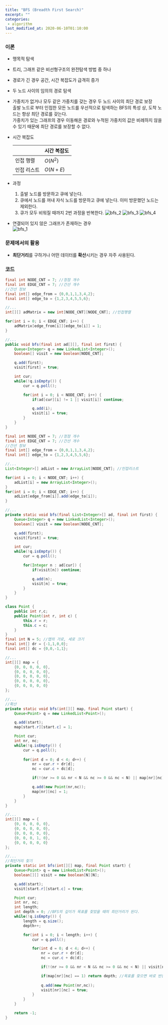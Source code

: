 ```yaml
---
title: "BFS (Breadth First Search)"
excerpt: ""
categories:
 - algorithm
last_modified_at: 2020-06-10T01:10:00
---
```


### 이론

- 맹목적 탐색

- 트리, 그래프 같은 비선형구조의 완전탐색 방법 중 하나

- 경로가 긴 경우 공간, 시간 복잡도가 급격히 증가

- 두 노드 사이의 임의의 경로 탐색

- 가중치가 없거나 모두 같은 가중치를 갖는 경우 두 노드 사이의 최단 경로 보장  
  출발 노드로 부터 인접한 모든 노드를 우선적으로 탐색하는 BFS의 특성 상, 도착 노드는 항상 최단 경로를 갖는다.  
  가중치가 있는 그래프의 경우 이동해온 경로와 누적된 가중치의 값은 비례하지 않을 수 있기 때문에 최단 경로를 보장할 수 없다.

- 시간 복잡도

  |             | 시간 복잡도 |
  | ----------- | ----------- |
  | 인접 행렬   | $O(N^2)$    |
  | 인접 리스트 | $O(N+E)$    |

- 과정  

  1. 출발 노드를 방문하고 큐에 넣는다.
  2. 큐에서 노드를 꺼내 자식 노드를 방문하고 큐에 넣는다. 이미 방문했던 노드는 제외한다.
  3. 큐가 모두 비워질 때까지 2번 과정을 반복한다.  ![bfs_2](https://user-images.githubusercontent.com/19742979/71103178-03a7ea00-21fd-11ea-83cc-ef41a447ed82.png)
          ![bfs_3](https://user-images.githubusercontent.com/19742979/71103180-03a7ea00-21fd-11ea-9a97-2ee6f6ae41fd.png)
          ![bfs_4](https://user-images.githubusercontent.com/19742979/71103177-03a7ea00-21fd-11ea-82f4-995b08353898.png)

- 연결되어 있지 않은 그래프가 존재하는 경우  
  ![bfs_1](https://user-images.githubusercontent.com/19742979/71006485-ba866600-2128-11ea-9f99-aad1a2de684a.png)



### 문제에서의 활용

- **최단거리**를 구하거나 어떤 데이터를 **확산**시키는 경우 자주 사용된다.



### 코드

```java
final int NODE_CNT = 7; //정점 개수
final int EDGE_CNT = 7; //간선 개수
//간선 정보
final int[] edge_from = {0,0,1,1,3,4,2};
final int[] edge_to = {1,2,3,4,5,5,6};

//...
int[][] adMatrix = new int[NODE_CNT][NODE_CNT]; //인접행렬

for(int i = 0; i < EDGE_CNT; i++) {
    adMatrix[edge_from[i]][edge_to[i]] = 1;
}

//...
public void bfs(final int ad[][], final int first) {
    Queue<Integer> q = new LinkedList<Integer>();
    boolean[] visit = new boolean[NODE_CNT];

    q.add(first);
    visit[first] = true;

    int cur;
    while(!q.isEmpty()) {
        cur = q.poll();

        for(int i = 0; i < NODE_CNT; i++) {
            if(ad[cur][i] != 1 || visit[i]) continue;

            q.add(i);
            visit[i] = true;
        }
    }
}
```

```java
final int NODE_CNT = 7; //정점 개수
final int EDGE_CNT = 7; //간선 개수
//간선 정보
final int[] edge_from = {0,0,1,1,3,4,2};
final int[] edge_to = {1,2,3,4,5,5,6};

//...
List<Integer>[] adList = new ArrayList[NODE_CNT]; //인접리스트

for(int i = 0; i < NODE_CNT; i++) {
    adList[i] = new ArrayList<Integer>();
}
for(int i = 0; i < EDGE_CNT; i++) {
    adList[edge_from[i]].add(edge_to[i]);
}

//...
private static void bfs(final List<Integer>[] ad, final int first) {
    Queue<Integer> q = new LinkedList<Integer>();
    boolean[] visit = new boolean[NODE_CNT];

    q.add(first);
    visit[first] = true;

    int cur;
    while(!q.isEmpty()) {
        cur = q.poll();

        for(Integer n : ad[cur]) {
            if(visit[n]) continue;

            q.add(n);
            visit[n] = true;
        }
    }
}
```

```java
class Point {
    public int r,c;
    public Point(int r, int c) {
        this.r = r;
        this.c = c;
    }
}
final int N = 5; //맵의 가로, 세로 크기
final int[] dr = {-1,1,0,0};
final int[] dc = {0,0,-1,1};

//...
int[][] map = {
    {0, 0, 0, 0, 0},
    {0, 0, 0, 0, 0},
    {0, 0, 0, 0, 0},
    {0, 0, 0, 0, 0},
    {0, 0, 0, 0, 0}
};

//...
//확산
private static void bfs(int[][] map, final Point start) {
    Queue<Point> q = new LinkedList<Point>();

    q.add(start);
    map[start.r][start.c] = 1;

    Point cur;
    int nr, nc;
    while(!q.isEmpty()) {
        cur = q.poll();
        
        for(int d = 0; d < 4; d++) {
            nr = cur.r + dr[d];
            nc = cur.c + dc[d];

            if(!(nr >= 0 && nr < N && nc >= 0 && nc < N) || map[nr][nc] != 0) continue;

            q.add(new Point(nr,nc));
            map[nr][nc] = 1;
        }
    }
}
```

```java
//...
int[][] map = {
    {0, 0, 0, 0, 0},
    {0, 0, 0, 0, 0},
    {0, 0, 0, 0, 0},
    {0, 0, 0, 1, 0},
    {0, 0, 0, 0, 0}
};

//...
//최단거리 찾기
private static int bfs(int[][] map, final Point start) {
    Queue<Point> q = new LinkedList<Point>();
    boolean[][] visit = new boolean[N][N];

    q.add(start);
    visit[start.r][start.c] = true;

    Point cur;
    int nr, nc;
    int length;
    int depth = 0; //BFS의 깊이가 목표를 찾았을 때의 최단거리가 된다.
    while(!q.isEmpty()) {
        length = q.size();
        depth++;

        for(int i = 0; i < length; i++) {
            cur = q.poll();	

            for(int d = 0; d < 4; d++) {
                nr = cur.r + dr[d];
                nc = cur.c + dc[d];

                if(!(nr >= 0 && nr < N && nc >= 0 && nc < N) || visit[nr][nc]) continue;

                if(map[nr][nc] == 1) return depth; //목표를 찾으면 바로 반환한다.
                
                q.add(new Point(nr,nc));
                visit[nr][nc] = true;
            }
        }
    }

    return -1;
}
```

